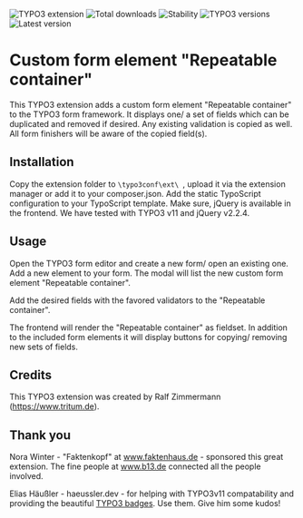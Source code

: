 <!-- Generated with 🧡 at typo3-badges.dev -->
![TYPO3 extension](https://typo3-badges.dev/badge/repeatable_form_elements/extension/shields.svg)
![Total downloads](https://typo3-badges.dev/badge/repeatable_form_elements/downloads/shields.svg)
![Stability](https://typo3-badges.dev/badge/repeatable_form_elements/stability/shields.svg)
![TYPO3 versions](https://typo3-badges.dev/badge/repeatable_form_elements/typo3/shields.svg)
![Latest version](https://typo3-badges.dev/badge/repeatable_form_elements/version/shields.svg)

# Custom form element "Repeatable container"

This TYPO3 extension adds a custom form element "Repeatable container" to the
TYPO3 form framework. It displays one/ a set of fields which can be duplicated
and removed if desired. Any existing validation is copied as well. All form
finishers will be aware of the copied field(s).

## Installation

Copy the extension folder to `\typo3conf\ext\ `, upload it via the extension
manager or add it to your composer.json. Add the static TypoScript configuration
to your TypoScript template. Make sure, jQuery is available in the frontend.
We have tested with TYPO3 v11 and jQuery v2.2.4.

## Usage

Open the TYPO3 form editor and create a new form/ open an existing one. Add a
new element to your form. The modal will list the new custom form element
"Repeatable container".

Add the desired fields with the favored validators to the "Repeatable container".

The frontend will render the "Repeatable container" as fieldset. In addition to the
included form elements it will display buttons for copying/ removing new sets of fields.

## Credits

This TYPO3 extension was created by Ralf Zimmermann (https://www.tritum.de).

## Thank you

Nora Winter - "Faktenkopf" at www.faktenhaus.de - sponsored this great extension.
The fine people at www.b13.de connected all the people involved.

Elias Häußler - haeussler.dev - for helping with TYPO3v11 compatability and providing
the beautiful [TYPO3 badges](https://typo3-badges.dev). Use them. Give him some kudos!
